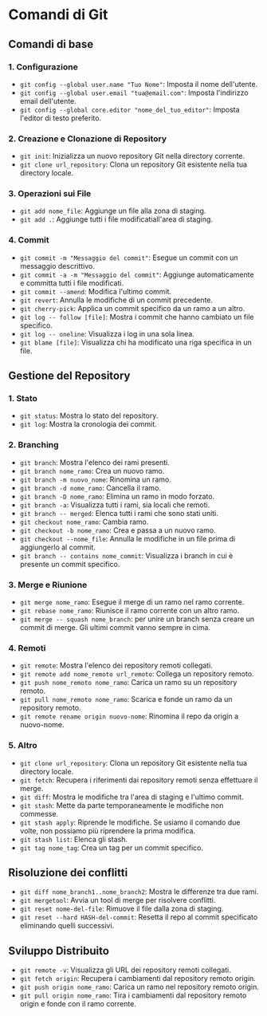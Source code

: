 <!-- @format -->

# Comandi di Git

## Comandi di base

### 1. Configurazione

- `git config --global user.name "Tuo Nome"`: Imposta il nome dell'utente.
- `git config --global user.email "tua@email.com"`: Imposta l'indirizzo email dell'utente.
- `git config --global core.editor "nome_del_tuo_editor"`: Imposta l'editor di testo preferito.

### 2. Creazione e Clonazione di Repository

- `git init`: Inizializza un nuovo repository Git nella directory corrente.
- `git clone url_repository`: Clona un repository Git esistente nella tua directory locale.

### 3. Operazioni sui File

- `git add nome_file`: Aggiunge un file alla zona di staging.
- `git add .`: Aggiunge tutti i file modificatiall'area di staging.

### 4. Commit

- `git commit -m "Messaggio del commit"`: Esegue un commit con un messaggio descrittivo.
- `git commit -a -m "Messaggio del commit"`: Aggiunge automaticamente e committa tutti i file modificati.
- `git commit --amend`: Modifica l'ultimo commit.
- `git revert`: Annulla le modifiche di un commit precedente.
- `git cherry-pick`: Applica un commit specifico da un ramo a un altro.
- `git log -- follow [file]`: Mostra i commit che hanno cambiato un file specifico.
- `git log -- oneline`: Visualizza i log in una sola linea.
- `git blame [file]`: Visualizza chi ha modificato una riga specifica in un file.

## Gestione del Repository

### 1. Stato

- `git status`: Mostra lo stato del repository.
- `git log`: Mostra la cronologia dei commit.

### 2. Branching

- `git branch`: Mostra l'elenco dei rami presenti.
- `git branch nome_ramo`: Crea un nuovo ramo.
- `git branch -m nuovo_nome`: Rinomina un ramo.
- `git branch -d nome_ramo`: Cancella il ramo.
- `git branch -D nome_ramo`: Elimina un ramo in modo forzato.
- `git branch -a`: Visualizza tutti i rami, sia locali che remoti.
- `git branch -- merged`: Elenca tutti i rami che sono stati uniti.
- `git checkout nome_ramo`: Cambia ramo.
- `git checkout -b nome_ramo`: Crea e passa a un nuovo ramo.
- `git checkout --nome_file`: Annulla le modifiche in un file prima di aggiungerlo al commit.
- `git branch -- contains nome_commit`: Visualizza i branch in cui è presente un commit specifico.

### 3. Merge e Riunione

- `git merge nome_ramo`: Esegue il merge di un ramo nel ramo corrente.
- `git rebase nome_ramo`: Riunisce il ramo corrente con un altro ramo.
- `git merge -- squash nome_branch`: per unire un branch senza creare un commit di merge. Gli ultimi commit vanno sempre in cima.

### 4. Remoti

- `git remote`: Mostra l'elenco dei repository remoti collegati.
- `git remote add nome_remoto url_remoto`: Collega un repository remoto.
- `git push nome_remoto nome_ramo`: Carica un ramo su un repository remoto.
- `git pull nome_remoto nome_ramo`: Scarica e fonde un ramo da un repository remoto.
- `git remote rename origin nuovo-nome`: Rinomina il repo da origin a nuovo-nome.

### 5. Altro

- `git clone url_repository`: Clona un repository Git esistente nella tua directory locale.
- `git fetch`: Recupera i riferimenti dai repository remoti senza effettuare il merge.
- `git diff`: Mostra le modifiche tra l'area di staging e l'ultimo commit.
- `git stash`: Mette da parte temporaneamente le modifiche non commesse.
- `git stash apply`: Riprende le modifiche. Se usiamo il comando due volte, non possiamo più riprendere la prima modifica.
- `git stash list`: Elenca gli stash.
- `git tag nome_tag`: Crea un tag per un commit specifico.

## Risoluzione dei conflitti

- `git diff nome_branch1..nome_branch2`: Mostra le differenze tra due rami.
- `git mergetool`: Avvia un tool di merge per risolvere conflitti.
- `git reset nome-del-file`: Rimuove il file dalla zona di staging.
- `git reset --hard HASH-del-commit`: Resetta il repo al commit specificato eliminando quelli successivi.

## Sviluppo Distribuito

- `git remote -v`: Visualizza gli URL dei repository remoti collegati.
- `git fetch origin`: Recupera i cambiamenti dal repository remoto origin.
- `git push origin nome_ramo`: Carica un ramo nel repository remoto origin.
- `git pull origin nome_ramo`: Tira i cambiamenti dal repository remoto origin e fonde con il ramo corrente.
